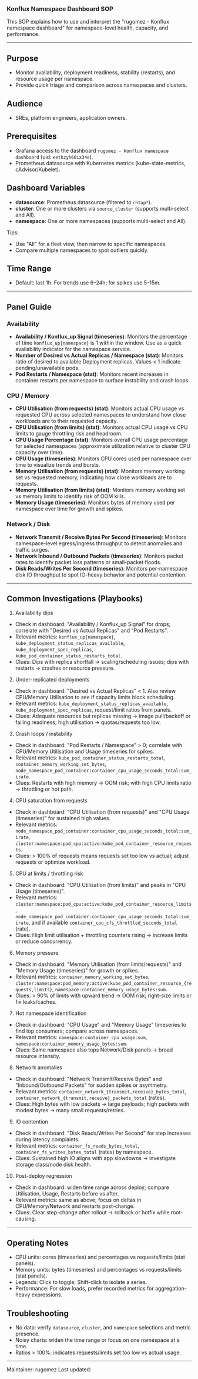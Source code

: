 ### Konflux Namespace Dashboard SOP

This SOP explains how to use and interpret the "rugomez - Konflux namespace dashboard" for namespace-level health, capacity, and performance.

---

## Purpose
- Monitor availability, deployment readiness, stability (restarts), and resource usage per namespace.
- Provide quick triage and comparison across namespaces and clusters.

## Audience
- SREs, platform engineers, application owners.

## Prerequisites
- Grafana access to the dashboard `rugomez - Konflux namespace dashboard` (uid: `eetkzyh60ix34e`).
- Prometheus datasource with Kubernetes metrics (kube-state-metrics, cAdvisor/Kubelet).

## Dashboard Variables
- **datasource**: Prometheus datasource (filtered to `rhtap*`).
- **cluster**: One or more clusters via `source_cluster` (supports multi-select and All).
- **namespace**: One or more namespaces (supports multi-select and All).

Tips:
- Use "All" for a fleet view, then narrow to specific namespaces.
- Compare multiple namespaces to spot outliers quickly.

## Time Range
- Default: last 1h. For trends use 6–24h; for spikes use 5–15m.

---

## Panel Guide

### Availability
- **Availability / Konflux_up Signal (timeseries)**: Monitors the percentage of time `konflux_up{namespace}` is 1 within the window. Use as a quick availability indicator for the namespace service.
- **Number of Desired vs Actual Replicas / Namespace (stat)**: Monitors ratio of desired to available Deployment replicas. Values < 1 indicate pending/unavailable pods.
- **Pod Restarts / Namespace (stat)**: Monitors recent increases in container restarts per namespace to surface instability and crash loops.

### CPU / Memory
- **CPU Utilisation (from requests) (stat)**: Monitors actual CPU usage vs requested CPU across selected namespaces to understand how close workloads are to their requested capacity.
- **CPU Utilisation (from limits) (stat)**: Monitors actual CPU usage vs CPU limits to gauge throttling risk and headroom.
- **CPU Usage Percentage (stat)**: Monitors overall CPU usage percentage for selected namespaces (approximate utilization relative to cluster CPU capacity over time).
- **CPU Usage (timeseries)**: Monitors CPU cores used per namespace over time to visualize trends and bursts.
- **Memory Utilisation (from requests) (stat)**: Monitors memory working set vs requested memory, indicating how close workloads are to requests.
- **Memory Utilisation (from limits) (stat)**: Monitors memory working set vs memory limits to identify risk of OOM kills.
- **Memory Usage (timeseries)**: Monitors bytes of memory used per namespace over time for growth and spikes.

### Network / Disk
- **Network Transmit / Receive Bytes Per Second (timeseries)**: Monitors namespace-level egress/ingress throughput to detect anomalies and traffic surges.
- **Network Inbound / Outbound Packets (timeseries)**: Monitors packet rates to identify packet loss patterns or small-packet floods.
- **Disk Reads/Writes Per Second (timeseries)**: Monitors per-namespace disk IO throughput to spot IO-heavy behavior and potential contention.

---

## Common Investigations (Playbooks)

1) Availability dips
- Check in dashboard: "Availability / Konflux_up Signal" for drops; correlate with "Desired vs Actual Replicas" and "Pod Restarts".
- Relevant metrics: `konflux_up{namespace}`, `kube_deployment_status_replicas_available`, `kube_deployment_spec_replicas`, `kube_pod_container_status_restarts_total`.
- Clues: Dips with replica shortfall → scaling/scheduling issues; dips with restarts → crashes or resource pressure.

2) Under-replicated deployments
- Check in dashboard: "Desired vs Actual Replicas" < 1. Also review CPU/Memory Utilisation to see if capacity limits block scheduling.
- Relevant metrics: `kube_deployment_status_replicas_available`, `kube_deployment_spec_replicas`, request/limit ratios from panels.
- Clues: Adequate resources but replicas missing → image pull/backoff or failing readiness; high utilisation → quotas/requests too low.

3) Crash loops / instability
- Check in dashboard: "Pod Restarts / Namespace" > 0; correlate with CPU/Memory Utilisation and Usage timeseries for spikes.
- Relevant metrics: `kube_pod_container_status_restarts_total`, `container_memory_working_set_bytes`, `node_namespace_pod_container:container_cpu_usage_seconds_total:sum_irate`.
- Clues: Restarts with high memory → OOM risk; with high CPU limits ratio → throttling or hot path.

4) CPU saturation from requests
- Check in dashboard: "CPU Utilisation (from requests)" and "CPU Usage (timeseries)" for sustained high values.
- Relevant metrics: `node_namespace_pod_container:container_cpu_usage_seconds_total:sum_irate`, `cluster:namespace:pod_cpu:active:kube_pod_container_resource_requests`.
- Clues: > 100% of requests means requests set too low vs actual; adjust requests or optimize workload.

5) CPU at limits / throttling risk
- Check in dashboard: "CPU Utilisation (from limits)" and peaks in "CPU Usage (timeseries)".
- Relevant metrics: `cluster:namespace:pod_cpu:active:kube_pod_container_resource_limits`, `node_namespace_pod_container:container_cpu_usage_seconds_total:sum_irate`, and if available `container_cpu_cfs_throttled_seconds_total` (rate).
- Clues: High limit utilisation + throttling counters rising → increase limits or reduce concurrency.

6) Memory pressure
- Check in dashboard: "Memory Utilisation (from limits/requests)" and "Memory Usage (timeseries)" for growth or spikes.
- Relevant metrics: `container_memory_working_set_bytes`, `cluster:namespace:pod_memory:active:kube_pod_container_resource_{requests,limits}`, `namespace:container_memory_usage_bytes:sum`.
- Clues: > 90% of limits with upward trend → OOM risk; right-size limits or fix leaks/caches.

7) Hot namespace identification
- Check in dashboard: "CPU Usage" and "Memory Usage" timeseries to find top consumers; compare across namespaces.
- Relevant metrics: `namespace:container_cpu_usage:sum`, `namespace:container_memory_usage_bytes:sum`.
- Clues: Same namespace also tops Network/Disk panels → broad resource intensity.

8) Network anomalies
- Check in dashboard: "Network Transmit/Receive Bytes" and "Inbound/Outbound Packets" for sudden spikes or asymmetry.
- Relevant metrics: `container_network_{transmit,receive}_bytes_total`, `container_network_{transmit,receive}_packets_total` (rates).
- Clues: High bytes with low packets → large payloads; high packets with modest bytes → many small requests/retries.

9) IO contention
- Check in dashboard: "Disk Reads/Writes Per Second" for step increases during latency complaints.
- Relevant metrics: `container_fs_reads_bytes_total`, `container_fs_writes_bytes_total` (rates) by namespace.
- Clues: Sustained high IO aligns with app slowdowns → investigate storage class/node disk health.

10) Post-deploy regression
- Check in dashboard: widen time range across deploy; compare Utilisation, Usage, Restarts before vs after.
- Relevant metrics: same as above; focus on deltas in CPU/Memory/Network and restarts post-change.
- Clues: Clear step-change after rollout → rollback or hotfix while root-causing.

---

## Operating Notes
- CPU units: cores (timeseries) and percentages vs requests/limits (stat panels).
- Memory units: bytes (timeseries) and percentages vs requests/limits (stat panels).
- Legends: Click to toggle; Shift-click to isolate a series.
- Performance: For slow loads, prefer recorded metrics for aggregation-heavy expressions.

## Troubleshooting
- No data: verify `datasource`, `cluster`, and `namespace` selections and metric presence.
- Noisy charts: widen the time range or focus on one namespace at a time.
- Ratios > 100%: indicates requests/limits set too low vs actual usage.

---

Maintainer: rugomez
Last updated: <set during change>
